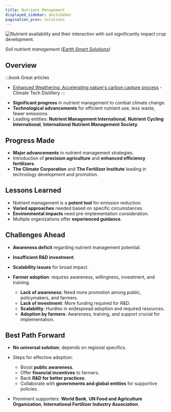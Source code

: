 ```yaml
---
title: Nutrient Management
displayed_sidebar: docSidebar
pagination_prev: solutions
---
```

![Nutrient availability and their interaction with soil significantly impact crop development.](/../static/img/nutrient-management.webp)

*Soil nutrient management ([Earth Smart Solutions](https://www.earth-smart-solutions.com/blogs/blog/soil-nutrient-management-tips))*

## Overview
:::book Great articles
- [Enhanced Weathering: Accelerating nature's carbon capture process](https://www.climatetechdistillery.com/p/12-enhanced-weathering) - Climate Tech Distillery
:::



* **Significant progress** in nutrient management to combat climate change.
* **Technological advancements** for efficient nutrient use, less waste, fewer emissions.
* Leading entities: **Nutrient Management International**, **Nutrient Cycling International**, **International Nutrient Management Society**.

## Progress Made

* **Major advancements** in nutrient management strategies.
* Introduction of **precision agriculture** and **enhanced efficiency fertilizers**.
* **The Climate Corporation** and **The Fertilizer Institute** leading in technology development and promotion.

## Lessons Learned

* Nutrient management is a **potent tool** for emission reduction.
* **Varied approaches** needed based on specific circumstances.
* **Environmental impacts** need pre-implementation consideration.
* Multiple organizations offer **experienced guidance**.

## Challenges Ahead

* **Awareness deficit** regarding nutrient management potential.
* **Insufficient R&D investment**.
* **Scalability issues** for broad impact.
* **Farmer adoption**: requires awareness, willingness, investment, and training.

  * **Lack of awareness**: Need more promotion among public, policymakers, and farmers.
  * **Lack of investment**: More funding required for R&D.
  * **Scalability**: Hurdles in widespread adoption and required resources.
  * **Adoption by farmers**: Awareness, training, and support crucial for implementation.

## Best Path Forward

* **No universal solution**; depends on regional specifics.
* Steps for effective adoption:

  * Boost **public awareness**.
  * Offer **financial incentives** to farmers.
  * Back **R&D for better practices**.
  * Collaborate with **governments and global entities** for supportive policies.
* Prominent supporters: **World Bank**, **UN Food and Agriculture Organization**, **International Fertilizer Industry Association**.